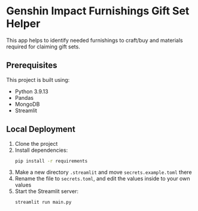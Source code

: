 # Genshin Impact Furnishings Gift Set Helper

This app helps to identify needed furnishings to craft/buy and materials required for claiming gift sets.

## Prerequisites

This project is built using:

- Python 3.9.13
- Pandas
- MongoDB
- Streamlit

## Local Deployment

1. Clone the project
2. Install dependencies:
   ```sh
   pip install -r requirements
   ```
3. Make a new directory `.streamlit` and move `secrets.example.toml` there
4. Rename the file to `secrets.toml`, and edit the values inside to your own values
5. Start the Streamlit server:
   ```sh
   streamlit run main.py
   ```
